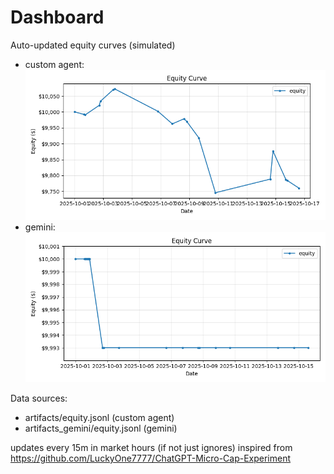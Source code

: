 # Dashboard

Auto-updated equity curves (simulated)

- custom agent: ![Equity Curve](artifacts/equity.png?v=6355e05)
- gemini: ![Equity Curve (Gemini)](artifacts_gemini/equity.png?v=6355e05)

Data sources:
- artifacts/equity.jsonl (custom agent)
- artifacts_gemini/equity.jsonl (gemini)

updates every 15m in market hours (if not just ignores)
inspired from https://github.com/LuckyOne7777/ChatGPT-Micro-Cap-Experiment